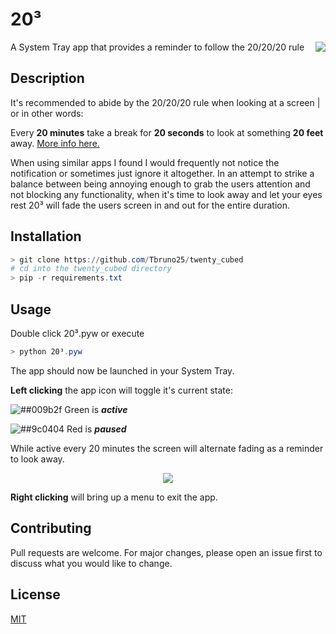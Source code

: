 # 20³

A System Tray app that provides a reminder to follow the 20/20/20 rule <img align="right" src="https://i.ibb.co/L1Q5t4w/output-onlinepngtools.png">

## Description
It's recommended to abide by the 20/20/20 rule when looking at a screen | or in other words: 

Every **20 minutes** take a break for **20 seconds** to look at something **20 feet** away. 
[More info here.](https://www.healthline.com/health/eye-health/20-20-20-rule)

When using similar apps I found I would frequently not notice the notification or sometimes just ignore it altogether. In an attempt to strike a balance between being annoying enough to grab the users attention and not blocking any functionality, when it's time to look away and let your eyes rest 20³ will fade the users screen in and out for the entire duration.

## Installation

```PowerShell
> git clone https://github.com/Tbruno25/twenty_cubed
# cd into the twenty_cubed directory 
> pip -r requirements.txt
```

## Usage

Double click 20³.pyw or execute
```Powershell
> python 20³.pyw
```
The app should now be launched in your System Tray. 

**Left clicking** the app icon will toggle it's current state:

![##009b2f](https://via.placeholder.com/15/009b2f/000000?text=+) Green is ***active***

![##9c0404](https://via.placeholder.com/15/9c0404/000000?text=+) Red is ***paused***

While active every 20 minutes the screen will alternate fading as a reminder to look away.

<p align="center">
<img src="https://i.ibb.co/g6wFnVz/demo.gif">
</p

**Right clicking** will bring up a menu to exit the app.

## Contributing
Pull requests are welcome. For major changes, please open an issue first to discuss what you would like to change.


## License
[MIT](https://choosealicense.com/licenses/mit/)
